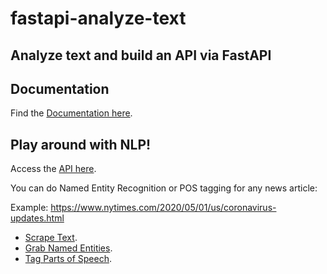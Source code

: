 # fastapi-analyze-text
Analyze text and build an API via FastAPI
---------

## Documentation
Find the [Documentation here](https://fastapi-analyze-text.herokuapp.com/docs).

## Play around with NLP!
Access the [API here](https://fastapi-analyze-text.herokuapp.com).

You can do Named Entity Recognition or POS tagging for any news article:

Example: https://www.nytimes.com/2020/05/01/us/coronavirus-updates.html

* [Scrape Text](https://fastapi-analyze-text.herokuapp.com/analyze-text/text?url=https%3A%2F%2Fwww.nytimes.com%2F2020%2F05%2F01%2Fus%2Fcoronavirus-updates.html). 
* [Grab Named Entities](https://fastapi-analyze-text.herokuapp.com/analyze-text/ner?url=https%3A%2F%2Fwww.nytimes.com%2F2020%2F05%2F01%2Fus%2Fcoronavirus-updates.html). 
* [Tag Parts of Speech](https://fastapi-analyze-text.herokuapp.com/analyze-text/pos?url=https%3A%2F%2Fwww.nytimes.com%2F2020%2F05%2F01%2Fus%2Fcoronavirus-updates.html). 
